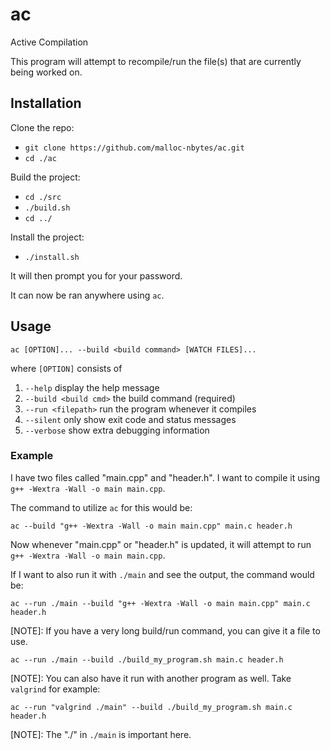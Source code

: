 # ac
Active Compilation

This program will attempt to recompile/run the file(s) that are currently being worked on.

## Installation

Clone the repo:
- `git clone https://github.com/malloc-nbytes/ac.git`
- `cd ./ac`

Build the project:
- `cd ./src`
- `./build.sh`
- `cd ../`

Install the project:
- `./install.sh`

It will then prompt you for your password.

It can now be ran anywhere using `ac`.

## Usage

`ac [OPTION]... --build <build command> [WATCH FILES]...`

where `[OPTION]` consists of

1. `--help`              display the help message
2. `--build <build cmd>` the build command (required)
3. `--run <filepath>`    run the program whenever it compiles
4. `--silent`            only show exit code and status messages
5. `--verbose`           show extra debugging information

### Example

I have two files called "main.cpp" and "header.h". I want to compile it using `g++ -Wextra -Wall -o main main.cpp`.

The command to utilize `ac` for this would be:

`ac --build "g++ -Wextra -Wall -o main main.cpp" main.c header.h`

Now whenever "main.cpp" or "header.h" is updated, it will attempt to run `g++ -Wextra -Wall -o main main.cpp`.

If I want to also run it with `./main` and see the output, the command would be:

`ac --run ./main --build "g++ -Wextra -Wall -o main main.cpp" main.c header.h`

[NOTE]: If you have a very long build/run command, you can give it a file to use.

`ac --run ./main --build ./build_my_program.sh main.c header.h`

[NOTE]: You can also have it run with another program as well. Take `valgrind` for example:

`ac --run "valgrind ./main" --build ./build_my_program.sh main.c header.h`

[NOTE]: The "./" in `./main` is important here.
